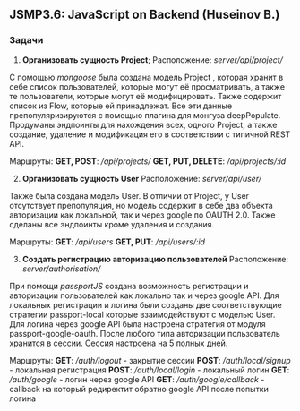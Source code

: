 ## JSMP3.6: JavaScript on Backend (Huseinov B.)
### Задачи
 1. __Организовать сущность Project__;
Расположение: *server/api/project/*

С помощью *mongoose* была создана модель Project , которая хранит в себе список пользователей, которые могут её просматривать, а также те пользователи, которые могут её модифицировать. Также содержит список из Flow, которые ей принадлежат. Все эти данные препопуляризируются с помощью плагина для монгуза deepPopulate. Продуманы эндпоинты для нахождения всех, одного Project, а также создание, удаление и модификация его в соответствии с типичной REST API.

Маршруты:
**GET, POST**: */api/projects/*
**GET, PUT, DELETE**: */api/projects/:id*

 2. **Организовать сущность User**
Расположение: *server/api/user/*

Также была создана модель User. В отличии от Project, у User отсутствует препопуляция, но модель содержит в себе два объекта авторизации как локальной, так и через google по OAUTH 2.0. Также сделаны все эндпоинты кроме удаления и создания.

Маршруты:
**GET**: */api/users*
**GET, PUT**: */api/users/:id*

 3. **Создать регистрацию авторизацию пользователей**
Расположение: *server/authorisation/*

При помощи *passportJS* создана возможность регистрации и авторизации пользователей как локально так и через google API. Для локальных регистрации и логина были созданы две соответствующие стратегии passport-local которые взаимодействуют с моделью User. Для логина через google API была настроена стратегия от модуля passport-google-oauth.
После любого типа авторизации пользователь хранится в сессии. Сессия настроена на 5 полных дней.

Маршруты:
**GET**: */auth/logout* - закрытие сессии
**POST**: */auth/local/signup* - локальная регистрация
**POST**: */auth/local/login* - локальный логин
**GET**: */auth/google* - логин через google API
**GET**: */auth/google/callback* - callback на который редиректит обратно google API после попытки логина